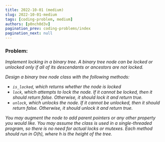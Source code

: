 ```yaml
---
title: 2022-10-01 (medium)
slug: 2022-10-01-medium
tags: [coding-problem, medium]
authors: [p0nch0d3v]
pagination_prev: coding-problems/index
pagination_next: null
---
```

### Problem:
*Implement locking in a binary tree. A binary tree node can be locked or unlocked only if all of its descendants or ancestors are not locked.*

*Design a binary tree node class with the following methods:*

- *`is_locked`, which returns whether the node is locked*
- *`lock`, which attempts to lock the node. If it cannot be locked, then it should return false. Otherwise, it should lock it and return true.*
- *`unlock`, which unlocks the node. If it cannot be unlocked, then it should return false. Otherwise, it should unlock it and return true.*

*You may augment the node to add parent pointers or any other property you would like. You may assume the class is used in a single-threaded program, so there is no need for actual locks or mutexes. Each method should run in O(h), where h is the height of the tree.*
